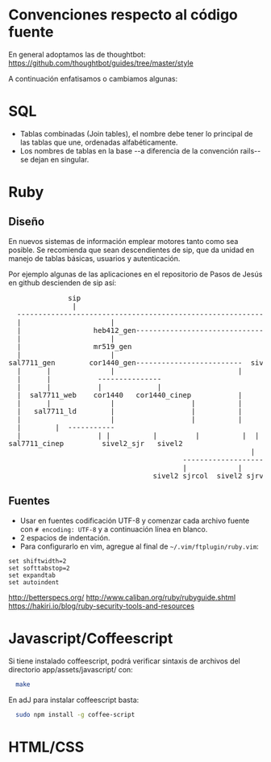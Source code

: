 # Convenciones respecto al código fuente


En general adoptamos las de thoughtbot:
https://github.com/thoughtbot/guides/tree/master/style

A continuación enfatisamos o cambiamos algunas:


# SQL

* Tablas combinadas (Join tables), el nombre debe tener lo principal de las tablas que une, ordenadas alfabéticamente.
* Los nombres de tablas en la base --a diferencia de la convención rails-- se
dejan en singular.

# Ruby

## Diseño

En nuevos sistemas de información emplear motores tanto como sea posible.   Se recomienda que sean descendientes de sip, que da unidad en manejo de tablas básicas, usuarios y autenticación.

Por ejemplo algunas de las aplicaciones en el repositorio de Pasos de Jesús en github descienden de sip así:
<pre>
              sip
               |
  ------------------------------------------------------------
  |                     |                                    |
  |                 heb412_gen-------------------------------|
  |                     |                                    |
  |                 mr519_gen                                |
  |                     |                                    | 
sal7711_gen        cor1440_gen-------------------------  sivel2_gen
  |      |              |                             |       |
  |      |           ---------------
  |      |           |             |
  |  sal7711_web    cor1440   cor1440_cinep           |             jn316_gen       |       |
  |      |              |                  |          |       |
  |   sal7711_ld        |                  |          |       |
  |                     |                  |          |       |
  |        |  ----------- 
  |                  | |          |         |          |  |         |
sal7711_cinep         sivel2_sjr   sivel2
                                                         |             
                                         ----------------------------
                                         |            |             |
                                  sivel2_sjrcol  sivel2_sjrven   si_jrslac
</pre>

## Fuentes

* Usar en fuentes codificación UTF-8 y comenzar cada archivo fuente con ```# encoding: UTF-8``` y a continuación línea en blanco.
* 2 espacios de indentación.
* Para configurarlo en vim, agregue al final de ```~/.vim/ftplugin/ruby.vim```:
``` vim
set shiftwidth=2
set softtabstop=2
set expandtab
set autoindent
```

http://betterspecs.org/
http://www.caliban.org/ruby/rubyguide.shtml
https://hakiri.io/blog/ruby-security-tools-and-resources


# Javascript/Coffeescript

Si tiene instalado coffeescript, podrá verificar sintaxis de archivos del
directorio app/assets/javascript/ con:
```sh
  make
```

En adJ para instalar coffeescript basta:
```sh
  sudo npm install -g coffee-script
```


# HTML/CSS


